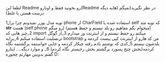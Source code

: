 لطفا این Readme رو بخونید فقط و اونارو(Readme هایه دیگه) در نظر نگیرید(نمیگم درست هستن یا غلط) 

1_تویه مدل یوزر نمیدونم چرا برا phone از CharField استفاده شده یا self که تویه متد __str__  هست (self.phone رو میگم) (میخوام بگم مفاهیم رو بلد نیستم و حفظ هستم)
2_چیز هایی که import میکنم رو حفظ نیستم و از اینترنت ور میدارم
3_از گوگل ترنسلیت استفاده میکنم
4_برایه bootstrap من کد هارو از اینترنت کپی پیست کردمه و بلدشون نیستم
5_کدی که نوشتم یادم رفته چیکار کردمه و جایی خواستمه برگشتمه نگاه کردمه(بخش چنج پسورد برگشتم بخش رجیستر نگاه کردم)
6_ و موارد دیگه....
اینارو گفتم بدونین مهارتم چجوره D:

